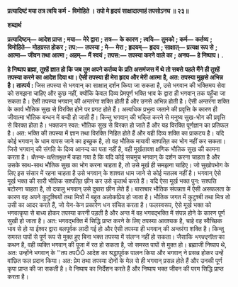  **प्रत्यादिष्टं मया तत्र त्वयि कर्म** **-** **विमोहिते ।** **तपो मे हृदयं साक्षादात्माहं तपसोऽनघ ॥ २३॥** 

**शब्दार्थ** 

**प्रत्यादिष्टम्—** **आदेश प्राप्त** **; मया—** **मेरे द्वारा** **; तत्र—** **के कारण** **; त्वयि—** **तुमको** **; कर्म—** **कर्तव्य** **; विमोहिते—** **मोहग्रस्त होकर** **;** **तप:—** **तपस्या** **; मे—** **मेरा** **; हृदयम्—** **हृदय** **; साक्षात्—** **प्रत्यक्ष रूप से** **; आत्मा—** **जीवन तथा आत्मा** **; अहम्—** **मैं स्वयं** **; तपस:—** **तपस्या करने वाले का** **; अनघ—** **हे निष्पाप।** **.** 

**हे निष्पाप ब्रह्मा, तुश्हें ज्ञात हो कि जब तुम अपने कर्तव्य के प्रति असमंजस में थे तो सबसे** **पहले मैंने ही तुश्हें तपस्या करने का आदेश दिया था। ऐसी तपस्या ही मेरा हृदय और मेरी आत्मा** **है, अत: तपस्या मुझसे अभिन्न है।** **तात्पर्य :** जिस तपस्या से भगवान् का साक्षात् दर्शन किया जा सकता है, उसे भगवान की भक्तिमय सेवा को समझना चाहिए और कुछ नहीं, क्योंकि केवल दिव्य प्रेमपूर्ण भक्ति भाव के द्वारा ही भगवान् तक पहुँचा जा सकता है। ऐसी तपस्या भगवान् की अन्तरंगा शक्ति होती है और उनसे अभिन्न होती है। ऐसी अन्तरंगा शक्ति के कार्य भौतिक सुख से विरक्ति होने पर प्रगट होते हैं। अत्यधिक प्रभुत्व जताने की प्रवृत्ति के कारण ही जीवात्मा भौतिक बन्धन में बन्दी हो जाती हैं। किन्तु भगवान् की भकि्त करने से मनुष्य सुख-भोग की प्रवृत्ति से विरक्त होता है। भक्तजन स्वत: भौतिक सुख से विरक्त हो जाते हैं और यह विरक्ति पूर्णज्ञान का प्रतिफल है। अत: भक्ति की तपस्या में ज्ञान तथा विरक्ति निहित होते हैं और यही दिव्य शक्ति का प्राकट्य है। यदि कोई भगवान् के धाम वापस जाने का इच्छुक है, तो वह भौतिक मायावी सश्पति्त का भोग नहीं कर सकता। जिसे भगवान् की संगति के दिव्य आनन्द का पता नहीं है, वही मूर्खतावश क्षणिक भौतिक सुख की कामना करता है। *चैतन्य-चरितामृत* में कहा गया है कि यदि कोई सचमुच भगवान् के दर्शन करना चाहता है और उसके साथ-साथ भौतिक सुख का भोग करना चाहता है, तो उसे मूर्ख ही समझना चाहिए। जो सुखोपभोग के लिए इस संसार में रहना चाहता है उसे भगवान् के शाश्वत धाम जाने से कोई मतलब नहीं है। भगवान् ऐसे मूर्ख भक्त की सारी भौतिक सश्पति्त छीन कर उसे कृतार्थ करते हैं। यदि ऐसा मूर्ख भक्त पुन: सश्पत्ति बटोरना चाहता है, तो दयालु भगवान् उसे दुबारा छीन लेते हैं। बारश्बार भौतिक संपन्नता में ऐसी असफलता के कारण वह अपने कुटुश्बियों तथा मित्रों में बहुत अलोकप्रिय हो जाता है। भौतिक जगत में कुटुश्बी तथा मित्र तो उसी का आदर करते हैं, जो येन-केन प्रकारेण धन संचित करता है। फलस्वरूप, ऐसे मूर्ख भक्त को भगवत्कृपा से बाध्य होकर तपस्या करनी पड़ती है और अन्त में वह भगवद्भक्ति में संपन्न होने के कारण पूर्ण सुखी हो जाता है। अत: भगवद्भक्ति में सिद्धि प्राप्त करने के लिए तपस्या आवश्यक है, चाहे वह स्वैच्छिक भाव से हो या ईश्वर द्वारा बलपूर्वक लादी गई हो और ऐसी तपस्या ही भगवान् की अन्तरंगा शक्ति है। किन्तु समस्त पापों से पूर्ण रूप से मुक्त हुए बिना भक्त तपस्या में संलग्न नहीं हो सकता। जैसाकि *भगवद्गीता* का कथन है, वही व्यक्ति भगवान् की पूजा में रत हो सकता है, जो समस्त पापों से मुक्त हो। ब्रह्माजी निष्पाप थे, अत: उन्होंने भगवान् के ''तप तपÓÓ आदेश का श्रद्धापूर्वक पालन किया और भगवान् ने प्रसन्न होकर उन्हें वांछित फल प्रदान किया। अत: प्रेम तथा तपस्या दोनों के मेल से ही भगवान् प्रसन्न होते हैं और उनकी पूर्ण कृपा प्राप्त की जा सकती है। वे निष्पाप का निर्देशन करते हैं और निष्पाप भक्त जीवन की परम सिद्धि प्राप्त करता है। 